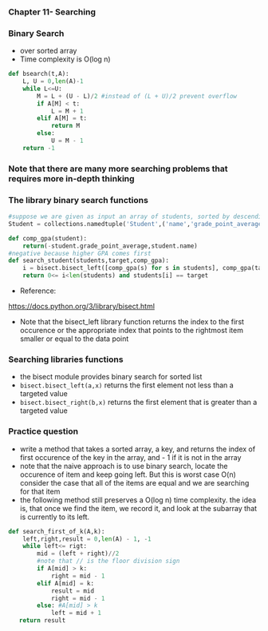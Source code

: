 ### Chapter 11- Searching

### Binary Search

- over sorted array
- Time complexity is O(log n)

```python
def bsearch(t,A):
    L, U = 0,len(A)-1
    while L<=U:
        M = L + (U - L)/2 #instead of (L + U)/2 prevent overflow
        if A[M] < t:
            L = M + 1
        elif A[M] = t:
            return M
        else:
            U = M - 1
    return -1
```



### Note that there are many more searching problems that requires more in-depth thinking

### The library binary search functions

```python
#suppose we are given as input an array of students, sorted by descending GOA, ties brokenon name
Student = collections.namedtuple('Student',('name','grade_point_average'))

def comp_gpa(student):
    return(-student.grade_point_average,student.name)
#negative because higher GPA comes first
def search_student(students,target,comp_gpa):
    i = bisect.bisect_left([comp_gpa(s) for s in students], comp_gpa(target))
    return 0<= i<len(students) and students[i] == target
```



- Reference:

https://docs.python.org/3/library/bisect.html

- Note that the bisect_left library function returns the index to the first occurence or the appropriate index that points to the rightmost item smaller or equal to the data point

### Searching libraries functions

- the bisect module provides binary search for sorted list
- `bisect.bisect_left(a,x)` returns the first element not less than a targeted value
- `bisect.bisect_right(b,x)` returns the first element that is greater than a targeted value



### Practice question

- write a method that takes a sorted array, a key, and returns the index of first occurence of the key in the array, and - 1 if it is not in the array
- note that the naive approach is to use binary search, locate the occurence of item and keep going left. But this is worst case O(n) consider the case that all of the items are equal and we are searching for that item
- the following method still preserves a O(log n) time complexity. the idea is, that once we find the item, we record it, and look at the subarray that is currently to its left.

```python
def search_first_of_k(A,k):
    left,right,result = 0,len(A) - 1, -1
    while left<= rigt:
        mid = (left + right)//2
        #note that // is the floor division sign
        if A[mid] > k:
            right = mid - 1
        elif A[mid] = k:
            result = mid
            right = mid - 1
        else: #A[mid] > k
            left = mid + 1
   return result
```









